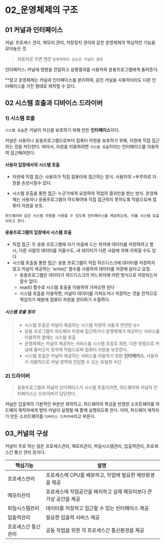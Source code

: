 # 02_운영체제의 구조

## 01 커널과 인터페이스

커널: 프로세스 관리, 메모리 관리, 저장장치 관리와 같은 운영체제의 핵심적인 기능을 모아놓은 것
> 자동차로 치면 엔진
`운영체제의 성능은 커널이 결정`

인터페이스: 커널에 명령을 전달하고 실행결과를 사용자와 응용프로그램에게 돌려준다.

**참고
운영체제는 커널과 인터페이스를 분리하여, 같은 커널을 사용하더라도 다른 인터페이스를 가진 형태로 제작할 수 있다.



## 02 시스템 호출과 디바이스 드라이버

### 1) 시스템 호출
`시스템 호출`은 커널이 자신을 보호하기 위해 만든 **인터페이스**이다.

커널은 사용자나 응용프로그램으로부터 컴퓨터 자원을 보호하기 위해, 자원에 직접 접근하는 것을 차단한다. 따라서, 자원을 이용하려면 `시스템 호출`이라는 인터페이스를 이용하여 접근해야한다.



#### 사용자 입장에서의 시스템 호출

- 자원에 직접 접근: 사용자가 직접 
  컴퓨터에 접근하는 방식. 사용자의 >부주의로 자원을 손상시킬수 있다.

- 시스템 호출을 통한 접근:
누군가에게 요청하여 작업의 결과만을 받는 방식. 운영체제는 사용자나 응용프로그램이 하드웨어에 직접 접근하지 못하도록 막음으로써 컴퓨터 자원을 보호.

`하드웨어와 같은 시스템 자원을 사용할 수 있도록 인터페이스를 제공하는데, 이를 시스템 호출이라고 한다.`



#### 응용프로그램의 입장에서 시스템 호출

- 직접 접근: 두 응용 프로그램에 자기 마음에 드는 위치에 데이터를 저장하려고 할 시, 다른 사람의 데이터를 지울수도, 내 데이터가 다른 사람에 의해 지워질 수도 있다
- 시스템 호출을 통한 접근: 응용 프로그램이 직접 하드디스크에 데이터를 저장하지 않고 커널이 제공하는 'write()' 함수를 사용하여 데이터를 저장해 달라고 요청.
  - 응용프로그램은 데이터가 하드디스크의 어느위치에 어떤 방식으로 저장되는지 알수 없다.
  - read() 함수로 시스템 호출을 이용하여 가져오면 된다
  - 시스템 호출을 이용하면, 커널이 데이터를 가져오거나 저장하는 것을 전적으로 책임지기 때문에 컴퓨터 자원을 관리하기 수월하다.



##### 시스템 호출 정리

> - 시스템 호출은 커널이 제공하는 시스템 자원의 사용과 연관된 `함수`
> - 응용 프로그램이 하드웨어 자원에 접근하거나 운영체제가 제공하는 서비스를 이용하려 할때는 시스템 호출
> - 운영체제는 커널이 제공하는 서비스를 시스템 호출로 제한, 다른 방법으로 커널에 들어오지 못하게 막음으로써 컴퓨터 자원을 보호한다.
> - 시스템 호출은 커널이 제공하는 서비스를 이용하기 위한 **인터페이스**, 사용자가 자발적으로 커널 영역에 진입할 수 있는 유일한 수단



### 2) 드라이버

> 응용프로그램과 커널의 인터페이스가 시스템 호출이라면, 하드웨어와 커널의 인터페이스는 드라이버가 담당한다.



커널은 입출력의 기본적인 부분만 제작하고, 하드웨어의 특성을 반영한 소프트웨어를 하드웨어 제작자에게 받아 커널이 실행될 때 함께 실행되도록 한다. 이따, 하드웨어 제작자가 만든 소프트웨어를 `디바이스 드라이버`라고 부른다.



## 03_커널의 구성

커널이 주로 하는 일은 프로세스관리, 메모리관리, 파일시스템관리, 입출력관리, 프로세스간 통신 관리 등이다.



| 핵심기능            | 설명                                                         |
| ------------------- | ------------------------------------------------------------ |
| 프로세스관리        | 프로세스에 CPU를 배분하고, 작업에 필요한 제반환경을 제공     |
| 메모리관리          | 프로세스에 작업공간을 배치하고 실제 메모리보다 큰 가상 공간을 제공 |
| 파일시스템관리      | 데이터를 저장하고 접근할 수 있는 인터페이스 제공             |
| 입출력관리          | 필요한 입출력 서비스 제공                                    |
| 프로세스간 통신관리 | 공동 작업을 위한 각 프로세스간 통신환경을 제공               |

